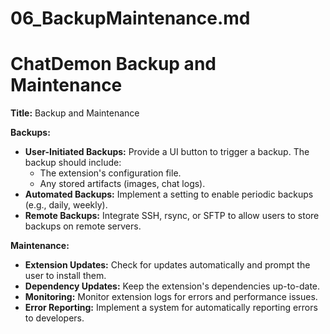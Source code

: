 # 06_BackupMaintenance.md
# ChatDemon Backup and Maintenance
**Title:** Backup and Maintenance

**Backups:**

*   **User-Initiated Backups:** Provide a UI button to trigger a backup. The backup should include:
    *   The extension's configuration file.
    *   Any stored artifacts (images, chat logs).
*   **Automated Backups:** Implement a setting to enable periodic backups (e.g., daily, weekly).
*   **Remote Backups:** Integrate SSH, rsync, or SFTP to allow users to store backups on remote servers.

**Maintenance:**

*   **Extension Updates:** Check for updates automatically and prompt the user to install them.
*   **Dependency Updates:** Keep the extension's dependencies up-to-date.
*   **Monitoring:** Monitor extension logs for errors and performance issues.
*   **Error Reporting:** Implement a system for automatically reporting errors to developers.